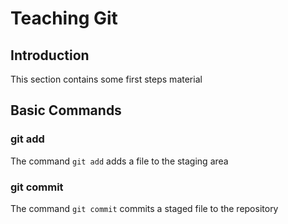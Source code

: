 # Teaching Git

## Introduction

This section contains some first steps material

## Basic Commands

### git add

The command `git add` adds a file to the staging area

### git commit

The command `git commit` commits a staged file to the repository
